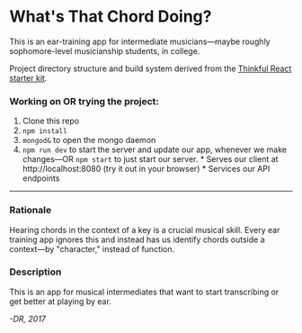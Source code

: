 # What's That Chord Doing?

This is an ear-training app for intermediate musicians&#8212;maybe roughly sophomore-level musicianship students, in college.


Project directory structure and build system derived from the [Thinkful React starter kit](https://github.com/oampo/thinkful-react-starter).

### Working on OR trying the project:
  1. Clone this repo
  2. `npm install`
  3. `mongod&` to open the mongo daemon
  4. `npm run dev` to start the server and update our app, whenever we make changes&#8212;OR `npm start` to just start our server.
    * Serves our client at http://localhost:8080 (try it out in your browser)
    * Services our API endpoints

----------------------------------------------------------

### Rationale

Hearing chords in the context of a key is a crucial musical skill. Every ear training app ignores this and instead has us identify chords outside a context—by "character," instead of function.

### Description

This is an app for musical intermediates that want to start transcribing or get better at playing by ear.

_-DR, 2017_
